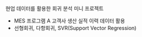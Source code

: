 현업 데이터를 활용한 회귀 분석 미니 프로젝트
  - MES 프로그램 A 고객사 생산 실적 이력 데이터 활용
  - 선형회귀, 다항회귀, SVR(Support Vector Regression) 
  
